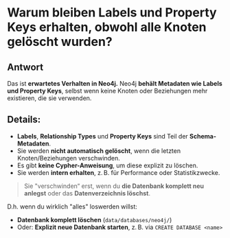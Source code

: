 # Warum bleiben Labels und Property Keys erhalten, obwohl alle Knoten gelöscht wurden?

## Antwort

Das ist **erwartetes Verhalten in Neo4j.** Neo4j **behält Metadaten wie Labels und Property Keys**, selbst wenn keine Knoten oder Beziehungen mehr existieren, die sie verwenden.

## Details:

* **Labels**, **Relationship Types** und **Property Keys** sind Teil der **Schema-Metadaten**.
* Sie werden **nicht automatisch gelöscht**, wenn die letzten Knoten/Beziehungen verschwinden.
* Es gibt **keine Cypher-Anweisung**, um diese explizit zu löschen.
* Sie werden **intern erhalten**, z. B. für Performance oder Statistikzwecke.

> Sie "verschwinden“ erst, wenn du **die Datenbank komplett neu anlegst** oder das **Datenverzeichnis löschst**.

D.h. wenn du wirklich "alles" loswerden willst:

* **Datenbank komplett löschen** (`data/databases/neo4j/`)
* Oder: **Explizit neue Datenbank starten**, z. B. via `CREATE DATABASE <name>`

